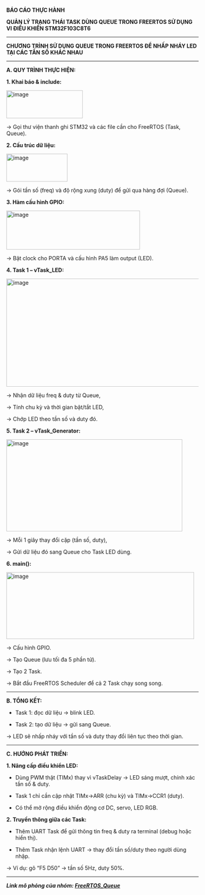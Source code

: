 **BÁO CÁO THỰC HÀNH**

**QUẢN LÝ TRẠNG THÁI TASK DÙNG QUEUE TRONG FREERTOS SỬ DỤNG VI ĐIỀU KHIỂN STM32F103C8T6**

---

**CHƯƠNG TRÌNH SỬ DỤNG QUEUE TRONG FREERTOS ĐỂ NHẤP NHÁY LED TẠI CÁC TẦN SỐ KHÁC NHAU**

---

**A. QUY TRÌNH THỰC HIỆN:**

**1. Khai báo & include:**

<img width="200" height="73" alt="image" src="https://github.com/user-attachments/assets/2a1f38ae-190e-4fb8-9f47-398a8b23937e" />

→ Gọi thư viện thanh ghi STM32 và các file cần cho FreeRTOS (Task, Queue).

**2. Cấu trúc dữ liệu:**

<img width="160" height="73" alt="image" src="https://github.com/user-attachments/assets/88185262-3604-4887-8075-042183816c39" />

→ Gói tần số (freq) và độ rộng xung (duty) để gửi qua hàng đợi (Queue).

**3. Hàm cấu hình GPIO:**

<img width="350" height="102" alt="image" src="https://github.com/user-attachments/assets/10f7c2ea-c467-45ff-8a51-3dc33db57c94" />

→ Bật clock cho PORTA và cấu hình PA5 làm output (LED).

**4. Task 1 – vTask_LED:**

<img width="576" height="283" alt="image" src="https://github.com/user-attachments/assets/841d9bcc-c566-4512-ae86-771560608202" />

→ Nhận dữ liệu freq & duty từ Queue,

→ Tính chu kỳ và thời gian bật/tắt LED,

→ Chớp LED theo tần số và duty đó.

**5. Task 2 – vTask_Generator:**

<img width="461" height="241" alt="image" src="https://github.com/user-attachments/assets/d8129e39-bc77-4764-876b-dd7e7b89d4a2" />

→ Mỗi 1 giây thay đổi cặp (tần số, duty),

→ Gửi dữ liệu đó sang Queue cho Task LED dùng.

**6. main():**

<img width="492" height="175" alt="image" src="https://github.com/user-attachments/assets/3ef47ec2-82d0-40a4-8752-cabc4765f5b9" />

→ Cấu hình GPIO.

→ Tạo Queue (lưu tối đa 5 phần tử).

→ Tạo 2 Task.

→ Bắt đầu FreeRTOS Scheduler để cả 2 Task chạy song song.

---

**B. TỔNG KẾT:**

- Task 1: đọc dữ liệu → blink LED.
  
- Task 2: tạo dữ liệu → gửi sang Queue.
  
→ LED sẽ nhấp nháy với tần số và duty thay đổi liên tục theo thời gian.

---

**C. HƯỚNG PHÁT TRIỂN:**

**1. Nâng cấp điều khiển LED:**
- Dùng PWM thật (TIMx) thay vì vTaskDelay → LED sáng mượt, chính xác tần số & duty.
  
- Task 1 chỉ cần cập nhật TIMx->ARR (chu kỳ) và TIMx->CCR1 (duty).
  
- Có thể mở rộng điều khiển động cơ DC, servo, LED RGB.

**2. Truyền thông giữa các Task:**
- Thêm UART Task để gửi thông tin freq & duty ra terminal (debug hoặc hiển thị).
  
- Thêm Task nhận lệnh UART → thay đổi tần số/duty theo người dùng nhập.
  
→ Ví dụ: gõ “F5 D50” → tần số 5Hz, duty 50%.

---

_**Link mô phỏng của nhóm: [FreeRTOS_Queue](https://drive.google.com/drive/folders/1fJC_7aZNZXzkxWVUYC7e5eSyV4-Zhvk2)**_
